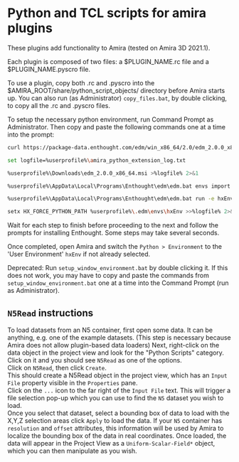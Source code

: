 # Python and TCL scripts for amira plugins

These plugins add functionality to Amira (tested on Amira 3D 2021.1).  

Each plugin is composed of two files: a $PLUGIN_NAME.rc file and a $PLUGIN_NAME.pyscro file.  

To use a plugin, copy both .rc and .pyscro into the $AMIRA_ROOT/share/python_script_objects/ directory before Amira starts up. You can also run (as Administrator) `copy_files.bat`, by double clicking, to copy all the .rc and .pyscro files.

To setup the necessary python environment, run Command Prompt as Administrator. Then copy and paste the following commands one at a time into the prompt:
```bash
curl https://package-data.enthought.com/edm/win_x86_64/2.0/edm_2.0.0_x86_64.msi -o %userprofile%\Downloads\edm_2.0.0_x86_64.msi

set logfile=%userprofile%\amira_python_extension_log.txt

%userprofile%\Downloads\edm_2.0.0_x86_64.msi >%logfile% 2>&1

%userprofile%\AppData\Local\Programs\Enthought\edm\edm.bat envs import --force -f "C:\Program Files\Thermo Scientific Amira-Avizo3D 2021.1\python\bundles\3dSoftware_win64.json" hxEnv >>%logfile% 2>&1

%userprofile%\AppData\Local\Programs\Enthought\edm\edm.bat run -e hxEnv pip install zarr numcodecs olefile et_xmlfile dask[array] >>%logfile% 2>&1

setx HX_FORCE_PYTHON_PATH %userprofile%\.edm\envs\hxEnv >>%logfile% 2>&1
```

Wait for each step to finish before proceeding to the next and follow the prompts for installing Enthought. Some steps may take several seconds.

Once completed, open Amira and switch the `Python > Environment` to the 'User Environment' `hxEnv` if not already selected.

Deprecated: Run `setup_window_environment.bat` by double clicking it. If this does not work, you may have to copy and paste the commands from `setup_window_environment.bat` one at a time into the Command Prompt (run as Administrator).

## `N5Read` instructions
To load datasets from an N5 container, first open some data. It can be anything, e.g. one of the example datasets. (This step is necessary because Amira does not allow plugin-based data loaders) 
Next, right-click on the data object in the project view and look for the "Python Scripts" category.  
Click on it and you should see `N5Read` as one of the options.  
Click on `N5Read`, then click `Create`.  
This should create a N5Read object in the project view, which has an `Input File` property visible in the `Properties` pane.  
Click on the `...` icon to the far right of the `Input File` text. This will trigger a file selection pop-up which you can use to find the  `N5` dataset you wish to load.  
Once you select that dataset, select a bounding box of data to load with the X,Y,Z selection areas click `Apply` to load the data. If your `N5` container has `resolution` and `offset` attributes, this information will be used by Amira to localize the bounding box of the data in real coordinates. Once loaded, the data will appear in the Project View as a `Uniform-Scalar-Field*` object, which you can then manipulate as you wish.  
